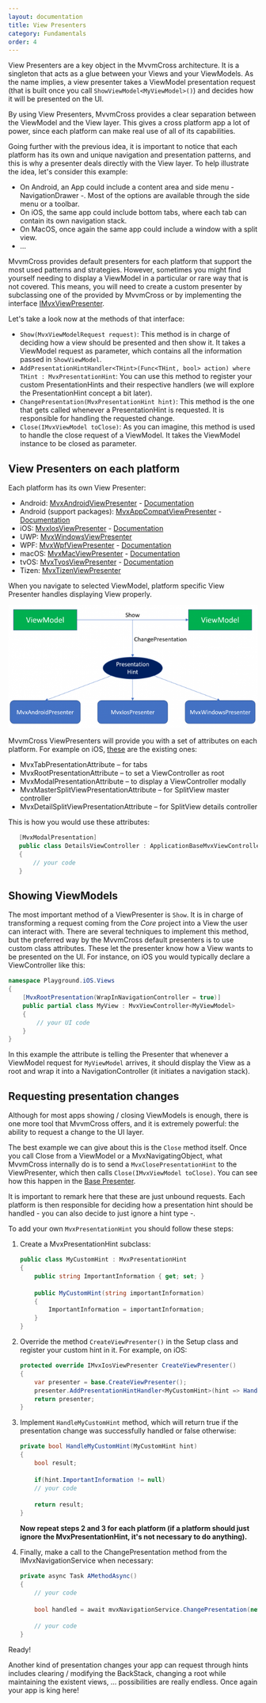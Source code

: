 ```yaml
---
layout: documentation
title: View Presenters
category: Fundamentals
order: 4
---
```


View Presenters are a key object in the MvvmCross architecture. It is a singleton that acts as a glue between your Views and your ViewModels. As the name implies, a view presenter takes a ViewModel presentation request (that is built once you call `ShowViewModel<MyViewModel>()`) and decides how it will be presented on the UI.

By using View Presenters, MvvmCross provides a clear separation between the ViewModel and the View layer. This gives a cross platform app a lot of power, since each platform can make real use of all of its capabilities.

Going further with the previous idea, it is important to notice that each platform has its own and unique navigation and presentation patterns, and this is why a presenter deals directly with the View layer. To help illustrate the idea, let's consider this example:

- On Android, an App could include a content area and side menu - NavigationDrawer -. Most of the options are available through the side menu or a toolbar.
- On iOS, the same app could include bottom tabs, where each tab can contain its own navigation stack.
- On MacOS, once again the same app could include a window with a split view.
- ...

MvvmCross provides default presenters for each platform that support the most used patterns and strategies. However, sometimes you might find yourself needing to display a ViewModel in a particular or rare way that is not covered. This means, you will need to create a custom presenter by subclassing one of the provided by MvvmCross or by implementing the interface [IMvxViewPresenter](https://github.com/MvvmCross/MvvmCross/blob/master/MvvmCross/Presenters/IMvxViewPresenter.cs).

Let's take a look now at the methods of that interface:

- `Show(MvxViewModelRequest request)`: This method is in charge of deciding how a view should be presented and then show it. It takes a ViewModel request as parameter, which contains all the information passed in `ShowViewModel`.
- `AddPresentationHintHandler<THint>(Func<THint, bool> action) where THint : MvxPresentationHint`: You can use this method to register your custom PresentationHints and their respective handlers (we will explore the PresentationHint concept a bit later).
- `ChangePresentation(MvxPresentationHint hint)`: This method is the one that gets called whenever a PresentationHint is requested. It is responsible for handling the requested change.
- `Close(IMvxViewModel toClose)`: As you can imagine, this method is used to handle the close request of a ViewModel. It takes the ViewModel instance to be closed as parameter.

## View Presenters on each platform
Each platform has its own View Presenter:
- Android: [MvxAndroidViewPresenter](https://github.com/MvvmCross/MvvmCross/blob/master/MvvmCross/Platforms/Android/Presenters/MvxAndroidViewPresenter.cs) - [Documentation](https://www.mvvmcross.com/documentation/platform/android/android-view-presenter)
- Android (support packages): [MvxAppCompatViewPresenter](https://github.com/MvvmCross/MvvmCross/blob/master/MvvmCross.Android.Support/V7.AppCompat/MvxAppCompatViewPresenter.cs) - [Documentation](https://www.mvvmcross.com/documentation/platform/android/android-view-presenter)
- iOS: [MvxIosViewPresenter](https://github.com/MvvmCross/MvvmCross/blob/master/MvvmCross/Platforms/Ios/Presenters/MvxIosViewPresenter.cs) - [Documentation](https://www.mvvmcross.com/documentation/platform/ios/ios-view-presenter)
- UWP: [MvxWindowsViewPresenter](https://github.com/MvvmCross/MvvmCross/blob/master/MvvmCross/Platforms/Uap/Presenters/MvxWindowsViewPresenter.cs)
- WPF: [MvxWpfViewPresenter](https://github.com/MvvmCross/MvvmCross/blob/master/MvvmCross/Platforms/Wpf/Presenters/MvxWpfViewPresenter.cs) - [Documentation](https://www.mvvmcross.com/documentation/platform/wpf/wpf-view-presenter)
- macOS: [MvxMacViewPresenter](https://github.com/MvvmCross/MvvmCross/blob/master/MvvmCross/Platforms/Mac/Presenters/MvxMacViewPresenter.cs) - [Documentation](https://www.mvvmcross.com/documentation/platform/macos/mac-view-presenter)
- tvOS: [MvxTvosViewPresenter](https://github.com/MvvmCross/MvvmCross/blob/master/MvvmCross/Platforms/Tvos/Presenters/MvxTvosViewPresenter.cs) - [Documentation](https://www.mvvmcross.com/documentation/platform/tvos/tvos-view-presenter)
- Tizen: [MvxTizenViewPresenter](https://github.com/MvvmCross/MvvmCross/blob/master/MvvmCross/Platforms/Tizen/Presenters/MvxTizenViewPresenter.cs)

When you navigate to selected ViewModel, platform specific View Presenter handles displaying View properly.

 ![View Presenter schema](../../assets/img/ViewPresenterSchema.png)

MvvmCross ViewPresenters will provide you with a set of attributes on each platform. For example on iOS, [these](https://github.com/MvvmCross/MvvmCross/tree/master/MvvmCross/Platforms/Ios/Presenters/Attributes) are the existing ones: 

- MvxTabPresentationAttribute – for tabs
- MvxRootPresentationAttribute – to set a ViewController as root
- MvxModalPresentationAttribute – to display a ViewController modally
- MvxMasterSplitViewPresentationAttribute – for SplitView master controller
- MvxDetailSplitViewPresentationAttribute – for SplitView details controller

This is how you would use these attributes:

 ```c#
    [MvxModalPresentation]
    public class DetailsViewController : ApplicationBaseMvxViewController<DetailsViewModel>
    {
        // your code 
    }
```

## Showing ViewModels
The most important method of a ViewPresenter is `Show`. It is in charge of transforming a request coming from the _Core_ project into a View the user can interact with.
There are several techniques to implement this method, but the preferred way by the MvvmCross default presenters is to use custom class attributes. These let the presenter know how a View wants to be presented on the UI. For instance, on iOS you would typically declare a ViewController like this:

```c#
namespace Playground.iOS.Views
{
    [MvxRootPresentation(WrapInNavigationController = true)]
    public partial class MyView : MvxViewController<MyViewModel>
    {
        // your UI code
    }
}
```

In this example the attribute is telling the Presenter that whenever a ViewModel request for `MyViewModel` arrives, it should display the View as a root and wrap it into a NavigationController (it initiates a navigation stack).

## Requesting presentation changes
Although for most apps showing / closing ViewModels is enough, there is one more tool that MvvmCross offers, and it is extremely powerful: the ability to request a change to the UI layer.

The best example we can give about this is the `Close` method itself. Once you call Close from a ViewModel or a MvxNavigatingObject, what MvvmCross internally do is to send a `MvxClosePresentationHint` to the ViewPresenter, which then calls `Close(IMvxViewModel toClose)`. You can see how this happen in the [Base Presenter](https://github.com/MvvmCross/MvvmCross/blob/master/MvvmCross/Presenters/MvxAttributeViewPresenter.cs#L158).

It is important to remark here that these are just unbound requests. Each platform is then responsible for deciding how a presentation hint should be handled - you can also decide to just ignore a hint type -.

To add your own `MvxPresentationHint` you should follow these steps:

1. Create a MvxPresentationHint subclass:

    ```c#
    public class MyCustomHint : MvxPresentationHint
    {
        public string ImportantInformation { get; set; }

        public MyCustomHint(string importantInformation)
        {
            ImportantInformation = importantInformation;
        }
    }
    ```

2. Override the method `CreateViewPresenter()` in the Setup class and register your custom hint in it. For example, on iOS:
    ```c#
    protected override IMvxIosViewPresenter CreateViewPresenter()
    {
        var presenter = base.CreateViewPresenter();
        presenter.AddPresentationHintHandler<MyCustomHint>(hint => HandleMyCustomHint(hint));
        return presenter;
    }
    ```

3. Implement `HandleMyCustomHint` method, which will return true if the presentation change was successfully handled or false otherwise:
    ```c#
    private bool HandleMyCustomHint(MyCustomHint hint)
    {
        bool result;

        if(hint.ImportantInformation != null)
        // your code

        return result;
    }
    ```
    **Now repeat steps 2 and 3 for each platform (if a platform should just ignore the MvxPresentationHint, it's not necessary to do anything).**

4. Finally, make a call to the ChangePresentation method from the IMvxNavigationService when necessary:
    ```c#
    private async Task AMethodAsync()
    {
        // your code

        bool handled = await mvxNavigationService.ChangePresentation(new MyCustomHint("example"));

        // your code
    }
    ```

Ready!


Another kind of presentation changes your app can request through hints includes clearing / modifying the BackStack, changing a root while maintaining the existent views, ... possibilities are really endless. Once again your app is king here!
